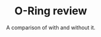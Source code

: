 ---
title: O-Ring review
subtitle: A comparison of with and without it.
layout: default
modal-id: 10
html: https://www.youtube.com/watch?v=6SZWgkYSvEo
thumbnail: oring.jpg
project-date: August 2018
category: [extras]
description: This is a recorded gameplay that i did.

---